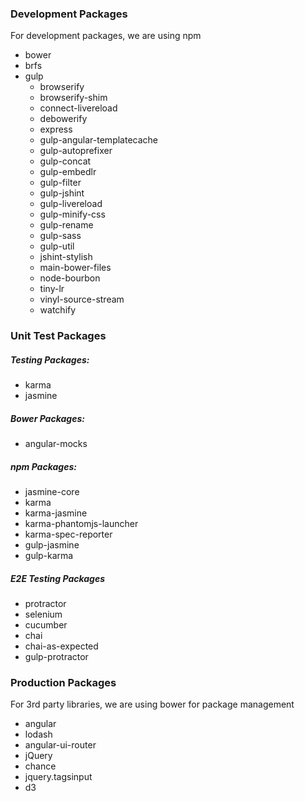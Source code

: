 ### Development Packages

For development packages, we are using npm

* bower
* brfs
* gulp
    * browserify
    * browserify-shim
    * connect-livereload
    * debowerify
    * express
    * gulp-angular-templatecache
    * gulp-autoprefixer
    * gulp-concat
    * gulp-embedlr
    * gulp-filter
    * gulp-jshint
    * gulp-livereload
    * gulp-minify-css
    * gulp-rename
    * gulp-sass
    * gulp-util
    * jshint-stylish
    * main-bower-files
    * node-bourbon
    * tiny-lr
    * vinyl-source-stream
    * watchify

### Unit Test Packages

##### Testing Packages:

* karma
* jasmine

##### Bower Packages:

* angular-mocks

##### npm Packages:

* jasmine-core
* karma
* karma-jasmine
* karma-phantomjs-launcher
* karma-spec-reporter
* gulp-jasmine
* gulp-karma

##### E2E Testing Packages

* protractor
* selenium
* cucumber
* chai
* chai-as-expected
* gulp-protractor


### Production Packages

For 3rd party libraries, we are using bower for package management

* angular
* lodash
* angular-ui-router
* jQuery
* chance
* jquery.tagsinput
* d3

